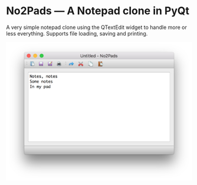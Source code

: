# No2Pads — A Notepad clone in PyQt

A very simple notepad clone using the QTextEdit widget to handle more or less
everything. Supports file loading, saving and printing.

![No2Pads](screenshot-notepad.jpg)
